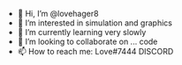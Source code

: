 - 👋 Hi, I’m @lovehager8
- 👀 I’m interested in simulation and graphics
- 🌱 I’m currently learning very slowly
- 💞️ I’m looking to collaborate on ... code
- 📫 How to reach me: Love#7444 DISCORD

